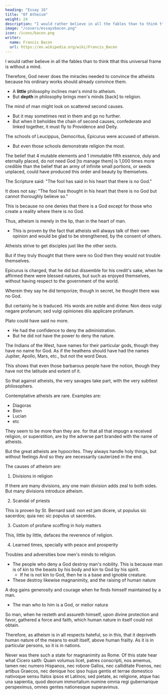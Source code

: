 ```yaml
---
heading: "Essay 16"
title: "Of Atheism"
weight: 24
description: "I would rather believe in all the fables than to think tthat this universal frame is without a mind"
image: "/covers/essaysbacon.png"
icon: /icons/bacon.png
writer:
  name: Francis Bacon
  url: https://en.wikipedia.org/wiki/Francis_Bacon
---
```



I would rather believe in all the fables than to think tthat this universal frame is without a mind. 

<!-- in the Legend, and the Talmud, and the Alcoran -->

Therefore, God never does the miracles needed to convince the atheists because his ordinary works should already convince them. 

- A **little** philosophy inclines man's mind to atheism. 
- But **depth** in philosophy brings men's minds [back] to religion. 

The mind of man might look on scattered second causes. 
- But it may sometimes rest in them and go no further.
- But when it beholdes the chain of second causes, confederate and linked together, it must fly to Providence and Deity.

The schools of Leucippus, Democritus, Epicurus were accused of atheism.
- But even those schools demonstrate religion the most.


The belief that 4 mutable elements and 1 immutable fifth essence, duly and eternally placed, do not need God [to manage them] is 1,000 times more credible than the belief that an army of infinite small portions, or seeds unplaced, could have produced this order and beauty by themselves.
<!-- , without a divine marshal.  -->


The Scripture said: "The fool has said in his heart that there is no God."

It does not say: "The fool has thought in his heart that there is no God but cannot thoroughly believe so."

  <!-- ; so as he rather saith it, by rote to himself, as that he would have, than that he can , or be persuaded of it.  -->

This is because no one denies that there is a God except for those who create a reality where there is no God. 
<!-- maketh that there were no God.  -->

Thus, atheism is merely in the lip, than in the heart of man.
- This is proven by the fact that atheists will always talk of their own opinion and would be glad to be strengthened, by the consent of others.
<!-- , as if they fainted in it, within themselves,  -->


Atheists strive to get disciples just like the other sects.

<!-- nd, which is most of all, you shall have of them, that will suffer for atheism, and not recant; whereas  -->

But if they truly thought that there were no God then they would not trouble themselves.

Epicurus is charged, that he did but dissemble for his credit's sake, when he affirmed there were blessed natures, but such as enjoyed themselves, without having respect to the government of the world. 

Wherein they say he did temporize; though in secret, he thought there was no God. 

But certainly he is traduced. His words are noble and divine: Non deos vulgi negare profanum; sed vulgi opiniones diis applicare profanum.

Plato could have said no more. 
- He had the confidence to deny the administration.
- But he did not have the power to deny the nature.

The Indians of the West, have names for their particular gods, though they have no name for God. As if the heathens should have had the names Jupiter, Apollo, Mars, etc., but not the word Deus.

This shows that even those barbarous people have the notion, though they have not the latitude and extent of it.

So that against atheists, the very savages take part, with the very subtlest philosophers. 

Contemplative atheists are rare. Examples are:
- Diagoras
- Bion
- Lucian
- etc

They seem to be more than they are. for that all that impugn a received religion, or superstition, are by the adverse part branded with the name of atheists. 

But the great atheists are hypocrites. They always handle holy things, but without feelings And so they are necessarily cauterized in the end. 

The causes of atheism are:

1. Divisions in religion

If there are many divisions, any one main division adds zeal to both sides. But many divisions introduce atheism.

2. Scandal of priests

This is proven by St. Bernard said: non est jam dicere, ut populus sic sacerdos; quia nec sic populus ut sacerdos. 

3. Custom of profane scoffing in holy matters

This, little by little, defaces the reverence of religion. 

4. Learned times, specially with peace and prosperity
 
Troubles and adversities bow men's minds to religion. 
- The people who deny a God destroy man's nobility. This is because man is of kin to the beasts by his body and kin to God by his spirit.
  - If he is not kin to God, then he is a base and ignoble creature. 
- These destroy likewise magnanimity, and the raising of human nature

A dog gains generosity and courage when he finds himself maintained by a man.
- The man who to him is a God, or melior natura

<!-- ; which courage is manifestly such, as that creature, without that confidence of a better nature than his own, could never attain.  -->

So man, when he resteth and assureth himself, upon divine protection and favor, gathered a force and faith, which human nature in itself could not obtain. 

Therefore, as atheism is in all respects hateful, so in this, that it depriveth human nature of the means to exalt itself, above human frailty. As it is in particular persons, so it is in nations. 

Never was there such a state for magnanimity as Rome. Of this state hear what Cicero saith: Quam volumus licet, patres conscripti, nos amemus, tamen nec numero Hispanos, nec robore Gallos, nec calliditate Poenos, nec artibus Graecos, nec denique hoc ipso hujus gentis et terrae domestico nativoque sensu Italos ipsos et Latinos; sed pietate, ac religione, atque hac una sapientia, quod deorum immortalium numine omnia regi gubernarique perspeximus, omnes gentes nationesque superavimus.
